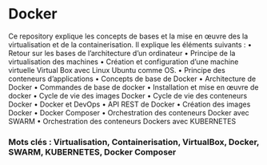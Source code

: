 # Docker
Ce repository explique les concepts de bases et la mise en œuvre des la virtualisation et de la containerisation.
Il explique les éléments suivants :
• Retour sur les bases de l’architecture d’un ordinateur
• Principe de la virtualisation des machines
• Création et configuration d’une machine virtuelle Virtual Box avec Linux Ubuntu comme OS.
• Principe des conteneurs d’applications
• Concepts de base de Docker
• Architecture de Docker
• Commandes de base de docker
• Installation et mise en œuvre de docker
• Cycle de vie des images Docker
• Cycle de vie des conteneurs Docker
• Docker et DevOps
• API REST de Docker
• Création des images Docker
• Docker Composer
• Orchestration des conteneurs Docker avec SWARM
• Orchestration des conteneurs Dockers avec KUBERNETES
### Mots clés : Virtualisation, Containerisation, VirtualBox, Docker, SWARM, KUBERNETES, Docker Composer
